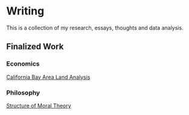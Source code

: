 # Writing
This is a collection of my research, essays, thoughts and data analysis.

## Finalized Work

### Economics
[California Bay Area Land Analysis](papers/bay_area_land_use_analysis.pdf)

### Philosophy
[Structure of Moral Theory](structure_of_moral_theory.pdf)
